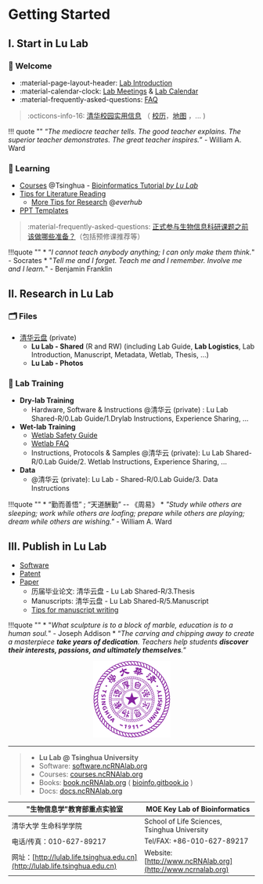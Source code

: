# Getting Started

## I. Start in Lu Lab 

### 🎉 Welcome

- :material-page-layout-header:  [Lab Introduction](https://cloud.tsinghua.edu.cn/f/04a0915c832a40c38f74/)
- :material-calendar-clock:  [Lab Meetings](meeting/meeting.md)  &  [Lab Calendar](meeting/cal.md)
- :material-frequently-asked-questions:  [FAQ](faq/faq-1.md)

> :octicons-info-16:  [清华校园实用信息](https://www.tsinghua.edu.cn/zjqh/syxx.htm) （ [校历](https://www.tsinghua.edu.cn/zjqh/syxx/qhxl.htm)，[地图](https://www.tsinghua.edu.cn/zjqh/xyfg/xydt.htm) ，... )


!!! quote ""
    “_The mediocre teacher tells. The good teacher explains. The superior teacher demonstrates. The great teacher inspires._”  - William A. Ward


### 📖 Learning

* [Courses](https://lulab.life.tsinghua.edu.cn/ncrnalab/courses/) @Tsinghua - [Bioinformatics Tutorial _by Lu Lab_](https://book.ncrnalab.org/teaching)
* [Tips for Literature Reading](reading/reading.md)
  * [More Tips for Research](https://www.yinxiang.com/everhub/personal/336255) @_everhub_ &#x20;
* [PPT Templates](https://cloud.tsinghua.edu.cn/d/54e8815e603f4cccb951/)

> :material-frequently-asked-questions: [正式参与生物信息科研课题之前该做哪些准备？](faq/faq-2.md#pre)（包括预修课推荐等）

!!!quote ""
    * “_I cannot teach anybody anything; I can only make them think._" - Socrates
    * "_Tell me and I forget. Teach me and I remember. Involve me and I learn._"  - Benjamin Franklin


## **II. Research in Lu Lab**

### **🗂️ Files**

* [清华云盘](https://cloud.tsinghua.edu.cn) (private) 
	* **Lu Lab - Shared** (R and RW) (including Lab Guide,  **Lab Logistics**,  Lab Introduction, Manuscript, Metadata, Wetlab, Thesis, ...)
	* **Lu Lab - Photos**

### 🧪 Lab Training

* **Dry-lab Training**
	* Hardware, Software & Instructions @清华云 (private) : Lu Lab Shared-R/0.Lab Guide/1.Drylab Instructions, Experience Sharing, ... 
* **Wet-lab Training**
	* [Wetlab Safety Guide](https://lulab1.gitbook.io/training/wetlab-training/wetlab_safety)
	* [Wetlab FAQ](https://lulab1.gitbook.io/training/wetlab-training/wetlab-faq)
	* Instructions, Protocols & Samples @清华云 (private): Lu Lab Shared-R/0.Lab Guide/2. Wetlab Instructions, Experience Sharing, ... 
* **Data**
	* @清华云 (private): Lu Lab - Shared-R/0.Lab Guide/3. Data Instructions


!!!quote ""
    * “勤而善悟” ;  “天道酬勤” -- 《周易》
    * _"Study while others are sleeping;  work while others are loafing; prepare while others are playing; dream while others are wishing."_  - William A. Ward


## III. Publish in Lu Lab

> 

* [Software](https://lulab.life.tsinghua.edu.cn/ncrnalab/software/)
* [Patent](https://lulab.life.tsinghua.edu.cn/ncrnalab/open/IP.html)
* [Paper](https://lulab.life.tsinghua.edu.cn/ncrnalab/publications/)
	* 历届毕业论文: 清华云盘 - Lu Lab Shared-R/3.Thesis
	* Manuscripts: 清华云盘 - Lu Lab Shared-R/5.Manuscript
	* [Tips for manuscript writing](writing/writing.md)


!!!quote ""
    * "_What sculpture is to a block of marble, education is to a human soul._"  - Joseph Addison
    * “_The carving and chipping away to create a masterpiece **take years of dedication**. Teachers help students **discover their interests, passions, and ultimately themselves**._”


<div align="center"><figure><img src="img/logo.webp" alt="天行健  君子以自强不息        地势坤 君子以厚德载物" width="157"><figcaption></figcaption></figure></div>



***

> * **Lu Lab @ Tsinghua University**
> * Software:  [software.ncRNAlab.org](http://software.ncrnalab.org)
> * Courses:  [courses.ncRNAlab.org](http://www.ncrnalab.org/courses)
> * Books: [book.ncRNAlab.org](https://book.ncrnalab.org) ( [bioinfo.gitbook.io](https://bioinfo.gitbook.io) )&#x20;
> * Docs: [docs.ncRNAlab.org](https://docs.ncrnalab.org) 
> 

| "生物信息学"教育部重点实验室                                                           | MOE Key Lab of Bioinformatics                               |
| ------------------------------------------------------------------------- | ----------------------------------------------------------- |
| 清华大学 生命科学学院                                                               | School of Life Sciences, Tsinghua University                |
| 电话/传真：010-627-89217                                                       | Tel/FAX: +86-010-627-89217                                  |
| 网址：[http://lulab.life.tsinghua.edu.cn](http://lulab.life.tsinghua.edu.cn) | Website: [http://www.ncRNAlab.org](http://www.ncrnalab.org) |
